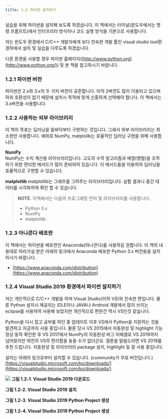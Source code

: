 ```yaml
---
title: 1.2 파이썬 설치하기
---
```


실습을 위해 파이썬을 설치해 보도록 하겠습니다. 이 책에서는 터미널(윈도우에서는 명령 프롬프트)에서 인터프리터 방식이나 코드 실행 방식을 기본으로 사용합니다.

저는 윈도우 환경에서 C/C++ 개발자에게 보다 친숙한 개발 툴인 visual studio tool환경하에서 설치 및 실습을 다루도록 하겠습니다.

다른 환경을 사용할 경우 파이썬 홈페이지([http://www.python.org](http://www.python.org/)) 및 본 책을 참고하시기 바랍니다.



### 1.2.1 파이썬 버전
파이썬은 2.x와 3.x의 두 가지 버전이 공존합니다. 아직 2버전도 많이 이용되고 있으며 하위 호환성이 없기 때문에 설치시 목적에 맞게 신중하게 선택해야 합니다. 이 책에서는 3.x버전을 사용합니다.

### 1.2.2 사용하는 외부 라이브러리
이 책의 목표는 딥러닝을 밑바닥부터 구현하는 것입니다. 그래서 외부 라이브러리는 최소한만 사용합니다. 예외로 NumPy, matplolib는 효율적인 딥러닝 구현을 위해 사용합니다.

**NumPy**  
NumPy는 수치 계산용 라이브러리입니다. 고도의 수학 알고리즘과 배열(행렬)을 조작하기 위한 편리한 메서드가 많이 준비되어 있습니다. 이 메서드들을 이용하여 딥러닝을 효율적으로 구현할 수 있습니다.

**matplotlib**
matplotlib는 그래프를 그려주는 라이브러리입니다. 실험 결과나 중간 데이터를 시각화하여 확인 할 수 있습니다.


>**NOTE.** 이책에서는 다음의 프로그래밍 언어 및 라이브러리를 사용합니다.
>
>* Python 3.x
>* NumPy
>* matplotlib


### 1.2.3 아나콘다 배포판
이 책에서는 파이썬을 배포판인 Anaconda(아나콘다)를 사용하길 권합니다.  이 책의 내용데로 따라가실 분은 아래의 링크에서 Anaconda 배포판 Python 3.x 버전용을 설치하시기 바랍니다.
* [https://www.anaconda.com/distribution](https://www.anaconda.com/distribution)

### 1.2.4 Visual Studio 2019 환경에서 파이썬 설치하기
저는 개인적으로 C/C++ 개발을 하며 Visual Studio(이하 VS)와 친숙한 편입니다. 물론 Python 설치시 제공되는 IDLE이나 JAVA나 Android 개발에서 많이 쓰이는 eclipse를 사용하여 사용해 보았지만 개인적으로 편한건 역시 VS인것 같습니다.

Python을 다시 잡고 공부를 하던 중 업데이트 이후 VS에서 Python을 지원하는 것을 발견하고 지금까지 사용 중입니다.
물론 당시 VS 2015에서 자동완성 및 highlight 기능 정상 동작 확인한 후 VS 2017에서 NumPy의 자동완성 버그 미해결로 VS 2019까지 넘어왔지만 여전히 VS의 편리함을 놓을 수가 없더군요.  결론을 말씀드리면 VS 2019를 추천 드립니다. 자동완성 및 라이브러리 package 설치, highlight 등 잘 사용 중입니다.

설치는 아래의 링크로부터 설치할 수 있습니다. (community가 무료 버전입니다.)   
[https://visualstudio.microsoft.com/ko/downloads/](https://visualstudio.microsoft.com/ko/downloads/)

![](https://wikidocs.net/images/page/61201/1.2-1._VS_%EC%82%AC%EC%9D%B4%ED%8A%B8-2.JPG)
**그림 1.2-1. Visual Studio 2019 다운로드**

**그림 1.2-2. Visual Studio 2019 설치**

**그림 1.2-3. Visual Studio 2019 Python Project 생성**

**그림 1.2-4. Visual Studio 2019 Python Project 생성**